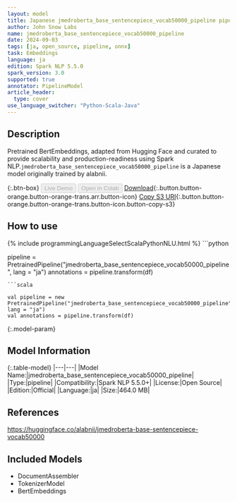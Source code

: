 ```yaml
---
layout: model
title: Japanese jmedroberta_base_sentencepiece_vocab50000_pipeline pipeline BertEmbeddings from alabnii
author: John Snow Labs
name: jmedroberta_base_sentencepiece_vocab50000_pipeline
date: 2024-09-03
tags: [ja, open_source, pipeline, onnx]
task: Embeddings
language: ja
edition: Spark NLP 5.5.0
spark_version: 3.0
supported: true
annotator: PipelineModel
article_header:
  type: cover
use_language_switcher: "Python-Scala-Java"
---
```


## Description

Pretrained BertEmbeddings, adapted from Hugging Face and curated to provide scalability and production-readiness using Spark NLP.`jmedroberta_base_sentencepiece_vocab50000_pipeline` is a Japanese model originally trained by alabnii.

{:.btn-box}
<button class="button button-orange" disabled>Live Demo</button>
<button class="button button-orange" disabled>Open in Colab</button>
[Download](https://s3.amazonaws.com/auxdata.johnsnowlabs.com/public/models/jmedroberta_base_sentencepiece_vocab50000_pipeline_ja_5.5.0_3.0_1725324221952.zip){:.button.button-orange.button-orange-trans.arr.button-icon}
[Copy S3 URI](s3://auxdata.johnsnowlabs.com/public/models/jmedroberta_base_sentencepiece_vocab50000_pipeline_ja_5.5.0_3.0_1725324221952.zip){:.button.button-orange.button-orange-trans.button-icon.button-copy-s3}

## How to use



<div class="tabs-box" markdown="1">
{% include programmingLanguageSelectScalaPythonNLU.html %}
```python

pipeline = PretrainedPipeline("jmedroberta_base_sentencepiece_vocab50000_pipeline", lang = "ja")
annotations =  pipeline.transform(df)   

```
```scala

val pipeline = new PretrainedPipeline("jmedroberta_base_sentencepiece_vocab50000_pipeline", lang = "ja")
val annotations = pipeline.transform(df)

```
</div>

{:.model-param}
## Model Information

{:.table-model}
|---|---|
|Model Name:|jmedroberta_base_sentencepiece_vocab50000_pipeline|
|Type:|pipeline|
|Compatibility:|Spark NLP 5.5.0+|
|License:|Open Source|
|Edition:|Official|
|Language:|ja|
|Size:|464.0 MB|

## References

https://huggingface.co/alabnii/jmedroberta-base-sentencepiece-vocab50000

## Included Models

- DocumentAssembler
- TokenizerModel
- BertEmbeddings